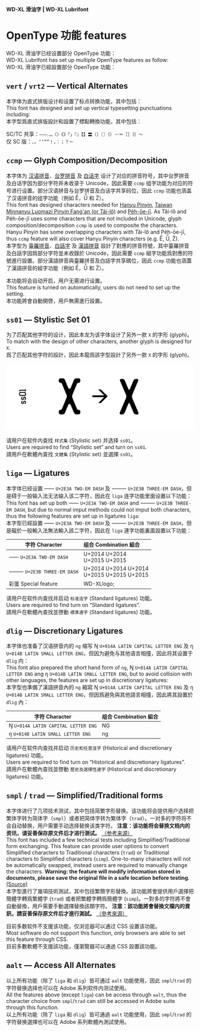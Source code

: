 **WD-XL 滑油字 | WD-XL Lubrifont**

# OpenType 功能 features

WD-XL 滑油字已经设置部分 OpenType 功能：  
WD-XL Lubrifont has set up multiple OpenType features as follow:  
WD-XL 滑油字已經設置部分 OpenType 功能：

## `vert` / `vrt2` — Vertical Alternates

本字体为直式排版设计和设置了标点转换功能，其中包括：  
This font has designed and set up vertical typesetting punctuations including:  
本字型爲直式排版設計和設置了標點轉換功能，其中包括：

SC/TC 共享：`–—―‥…〈〉《》「」『』【】〓〔〕〖〗（）－＝［］｛｝～`  
仅 SC 版：`、。‘’“”！，：；？ㄧ`

## `ccmp` — Glyph Composition/Decomposition

本字体为 [汉语拼音](https://zh.wikipedia.org/zh-cn/%E6%B1%89%E8%AF%AD%E6%8B%BC%E9%9F%B3)、[台罗拼音](https://zh.wikipedia.org/zh-cn/%E8%87%BA%E7%81%A3%E9%96%A9%E5%8D%97%E8%AA%9E%E7%BE%85%E9%A6%AC%E5%AD%97%E6%8B%BC%E9%9F%B3%E6%96%B9%E6%A1%88) 及 [白话字](https://zh.wikipedia.org/zh-cn/%E7%99%BD%E8%A9%B1%E5%AD%97) 设计了对应的拼音符号，其中台罗拼音及白话字因为部分字符并未收录于 Unicode，因此需要 `ccmp` 组字功能为对应的符号进行设置。部分汉语拼音与台罗拼音及白话字共享码位，因此 `ccmp` 功能也涵盖了汉语拼音的组字功能（例如 Ề，Ǚ 和 Ẑ）。  
This font has designed characters needed for [Hanyu Pinyin](https://en.wikipedia.org/wiki/Pinyin), [Taiwan Minnanyu Luomazi Pinyin Fang'an (or Tâi-lô)](https://en.wikipedia.org/wiki/T%C3%A2i-u%C3%A2n_L%C3%B4-m%C3%A1-j%C4%AB_Phing-im_Hong-%C3%A0n) and [Pe̍h-ōe-jī](https://en.wikipedia.org/wiki/Pe%CC%8Dh-%C5%8De-j%C4%AB). As Tâi-lô and Pe̍h-ōe-jī uses some characters that are not included in Unicode, glyph composition/decomposition `ccmp` is used to composite the characters. Hanyu Pinyin has some overlapping characters with Tâi-lô and Pe̍h-ōe-jī, thus `ccmp` feature will also cover Hanyu Pinyin characters (e.g. Ề, Ǚ, Ẑ).  
本字型为 [臺羅拼音](https://zh.wikipedia.org/zh-tw/%E8%87%BA%E7%81%A3%E9%96%A9%E5%8D%97%E8%AA%9E%E7%BE%85%E9%A6%AC%E5%AD%97%E6%8B%BC%E9%9F%B3%E6%96%B9%E6%A1%88)、[白話字](https://zh.wikipedia.org/zh-tw/%E7%99%BD%E8%A9%B1%E5%AD%97) 及 [漢語拼音](https://zh.wikipedia.org/zh-tw/%E6%B1%89%E8%AF%AD%E6%8B%BC%E9%9F%B3) 設計了對應的拼音符號，其中臺羅拼音及白話字因爲部分字符並未收錄於 Unicode，因此需要 `ccmp` 組字功能爲對應的符號進行設置。部分漢語拼音與臺羅拼音及白話字共享碼位，因此 `ccmp` 功能也涵蓋了漢語拼音的組字功能（例如 Ề，Ǚ 和 Ẑ）。

本功能将会自动开启，用户无需进行设置。  
This feature is turned on automatically, users do not need to set up the setting.  
本功能將會自動開啓，用戶無需進行設置。

## `ss01` — Stylistic Set 01

为了匹配其他字符的设计，因此本龙为该字体设计了另外一款 `X` 的字形 (glyph)。  
To match with the design of other characters, another glyph is designed for `X`.  
爲了匹配其他字符的設計，因此本龍爲該字型設計了另外一款 `X` 的字形 (glyph)。

![Sample of ss01](ss01.png)

请用户在软件内查找 `样式集` (Stylistic set) 并选择 `ss01`。  
Users are required to find “Stylistic set” and turn on `ss01`.  
請用戶在軟體內查找 `文體集` (Stylistic set) 並選擇 `ss01`。

## `liga` — Ligatures

本字体已经设置 ⸺ `U+2E3A TWO-EM DASH` 及 ⸻ `U+2E3B THREE-EM DASH`，但是碍于一般输入法无法输入该二字符，因此在 `liga` 连字功能里面设置以下功能：  
This font has set up both  ⸺ `U+2E3A TWO-EM DASH` and ⸻ `U+2E3B THREE-EM DASH`, but due to normal imput methods could not imput both characters, thus the following features are set up in ligatures `liga`:  
本字型已經設置 ⸺ `U+2E3A TWO-EM DASH` 及 ⸻ `U+2E3B THREE-EM DASH`，但是礙於一般輸入法無法輸入該二字符，因此在 `liga` 連字功能裏面設置以下功能：

| 字符 Character | 组合 Combination 組合 |
| --- | :-- |
| ⸺ `U+2E3A TWO-EM DASH` | U+2014 U+2014 <br> U+2015 U+2015 |
| ⸻ `U+2E3B THREE-EM DASH` | U+2014 U+2014 U+2014 <br> U+2015 U+2015 U+2015 |
| 彩蛋 Special feature | WD-XLlogo; |

请用户在软件内查找并启动 `标准连字` (Standard ligatures) 功能。  
Users are required to find turn on “Standard ligatures”.  
請用戶在軟體內查找並啓動 `標準連字` (Standard ligatures) 功能。

## `dlig` — Discretionary Ligatures

本字体也准备了汉语拼音内的 `ng` 缩写 Ŋ `U+014A LATIN CAPITAL LETTER ENG` 及 ŋ `U+014B LATIN SMALL LETTER ENG`，但因为避免与其他语言相撞，因此将其设置于 `dlig` 内：  
This font also prepared the short hand form of `ng`, Ŋ `U+014A LATIN CAPITAL LETTER ENG` ang ŋ `U+014B LATIN SMALL LETTER ENG`, but to avoid collision with other languages, the features are set up in discretionary ligatures:  
本字型也準備了漢語拼音內的 `ng` 縮寫 Ŋ `U+014A LATIN CAPITAL LETTER ENG` 及 ŋ `U+014B LATIN SMALL LETTER ENG`，但因爲避免與其他語言相撞，因此將其設置於 `dlig` 內：

| 字符 Character | 组合 Combination 組合 |
| --- | :-- |
| Ŋ `U+014A LATIN CAPITAL LETTER ENG` | NG |
| ŋ `U+014B LATIN SMALL LETTER ENG` | ng |

请用户在软件内查找并启动 `历史和任意连字` (Historical and discretionary ligatures) 功能。  
Users are required to find turn on “Historical and discretionary ligatures”.  
請用戶在軟體內查找並啓動 `歷史及選擇性連字` (Historical and discretionary ligatures) 功能。

## `smpl` / `trad` — Simplified/Traditional forms

本字体进行了几项技术测试，其中包括简繁字形替换。该功能将会提供用户选择把繁体字转为简体字（`smpl`）或者把简体字转为繁体字（`trad`）。一对多的字符将不会自动替换，用户需要手动选择替换该类字符。 **注意：该功能将会替换文档内的资讯，请妥善保存原文件后才进行测试。** [（参考来源）](https://docs.microsoft.com/en-us/typography/opentype/spec/features_pt)  
This font has included a few technical tests including Simplified/Traditional form exchanging. This feature can provide user options to convert Simplified characters to Traditional characters (`trad`) or Traditional characters to Simplified characters (`simp`). One-to-many characters will not be automatically swapped, instead users are required to manually change the characters. **Warning: the feature will modify information stored in documents, please save the original file in a safe location before testing**. [(Source)](https://docs.microsoft.com/en-us/typography/opentype/spec/features_pt)  
本字型進行了幾項技術測試，其中包括繁簡字形替換。該功能將會提供用戶選擇把簡體字轉爲繁體字 (`trad`) 或者把繁體字轉爲簡體字 (`simp`)。一對多的字符將不會自動替換，用戶需要手動選擇替換該類字符。 **注意：該功能將會替換文檔内的資訊，請妥善保存原文件后才進行測試。** [（參考來源）](https://docs.microsoft.com/en-us/typography/opentype/spec/features_pt)

目前多数软件不支援该功能，仅浏览器可以通过 CSS 设置该功能。  
Most software do not support this function, only browsers are able to set this feature through CSS.  
目前多數軟體不支援該功能，僅瀏覽器可以通過 CSS 設置該功能。

## `aalt` — Access All Alternates

以上所有功能（除了 `liga` 和 `dlig`）皆可通过 `aalt` 功能使用，因此 `smpl`/`trad` 的字符替换选择也可以在 Adobe 系列软件内测试使用。  
All the features above (except `liga`) can be access through `aalt`, thus the character choice from `smpl`/`trad` can still be accessed in Adobe suite through this function.  
以上所有功能（除了 `liga` 和 `dlig`）皆可通過 `aalt` 功能使用，因此 `smpl`/`trad` 的字符替换選擇也可以在 Adobe 系列軟體內測試使用。